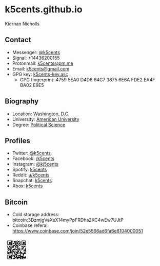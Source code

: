 # k5cents.github.io
Kiernan Nicholls

## Contact
* Messenger: [@k5cents](m.me/k5cents)
* Signal: +14436200155
* Protonmail: k5cents@pm.me
* Email: k5cents@gmail.com
* GPG key: [k5cents-key.asc](https://raw.githubusercontent.com/k5cents/k5cents.github.io/master/k5cents-key.asc)
  * GPG fingerprint: 4759 5EA0 D4D6 64C7 3875 6E6A FDE2 EA4F BA02 E9E5

## Biography
* Location: [Washington, D.C.](https://www.google.com/maps/place/Spring+Valley,+Washington,+DC+20016)
* University: [American University](http://www.american.edu)
* Degree: [Political Science](http://www.american.edu/spa/gov/degrees/ba-ma-political-science.cfm)

## Profiles
* Twitter: [@k5cents](twitter.com/k5cents)
* Facebook: [/k5cents](facebook.com/k5cents)
* Instagram: [@kj5cents](instagram.com/kj5cents)
* Spotify: [k5cents](spotify.com/user/k5cents)
* Reddit: [u/k5cents](reddit.com/user/k5cents)
* Snapchat: [k5cents](snapchat.com/add/k5cents)
* Xbox: [k5cents](xbox.com/gamertag=k5cents)

## Bitcoin
* Cold storage address: bitcoin:3DzmjgVaXeX14myPpFRDha2KC4wEw7UJtP
* Coinbase referal: https://www.coinbase.com/join/52e5566ad6fa6e8104000051

![bitcoin:3DzmjgVaXeX14myPpFRDha2KC4wEw7UJtP](/home/images/cold-btc-qr.svg)
